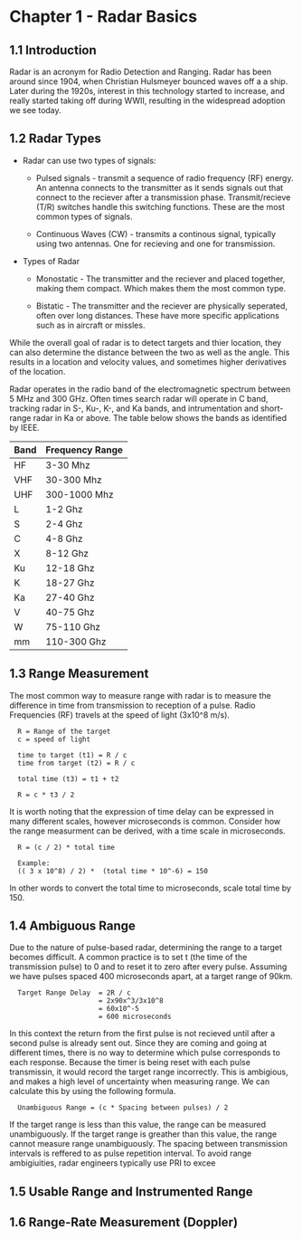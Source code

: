 # Chapter 1 - Radar Basics

## 1.1 Introduction
Radar is an acronym for Radio Detection and Ranging. Radar has been around since 1904, when Christian Hulsmeyer bounced waves off a a ship. Later during the 1920s, interest in this technology started to increase, and really started taking off during WWII, resulting in the widespread adoption we see today. 

## 1.2 Radar Types
* Radar can use two types of signals:
  * Pulsed signals - transmit a sequence of radio frequency (RF) energy. An antenna connects to the transmitter as it sends signals out that connect to the reciever after a transmission phase. Transmit/recieve (T/R) switches handle this switching functions. These are the most common types of signals. 

  * Continuous Waves (CW) - transmits a continous signal, typically using two antennas. One for recieving and one for transmission.

* Types of Radar
  * Monostatic - The transmitter and the reciever and placed together, making them compact. Which makes them the most common type.

  * Bistatic - The transmitter and the reciever are physically seperated, often over long distances. These have more specific applications such as in aircraft or missles. 

While the overall goal of radar is to detect targets and thier location, they can also determine the distance between the two as well as the angle. This results in a location and velocity values, and sometimes higher derivatives of the location. 

Radar operates in the radio band of the electromagnetic spectrum between 5 MHz and 300 GHz. Often times search radar will operate in C band, tracking radar in S-, Ku-, K-, and Ka bands, and intrumentation and short-range radar in Ka or above. The table below shows the bands as identified by IEEE. 

|Band | Frequency Range |
|-----|-----------------|
| HF  | 3-30 Mhz        |
| VHF | 30-300 Mhz      |
| UHF | 300-1000 Mhz    |
| L   | 1-2 Ghz         |
| S   | 2-4 Ghz         |
| C   | 4-8 Ghz         |
| X   | 8-12 Ghz        |
| Ku  | 12-18 Ghz       |
| K   | 18-27 Ghz       |
| Ka  | 27-40 Ghz       |
| V   | 40-75 Ghz       |
| W   | 75-110 Ghz      |
| mm  | 110-300 Ghz     |

## 1.3 Range Measurement
The most common way to measure range with radar is to measure the difference in time from transmission to reception of a pulse. Radio Frequencies (RF) travels at the speed of light (3x10^8 m/s).

```
  R = Range of the target
  c = speed of light 

  time to target (t1) = R / c
  time from target (t2) = R / c

  total time (t3) = t1 + t2
  
  R = c * t3 / 2

```
It is worth noting that the expression of time delay can be expressed in many different scales, however microseconds is common. Consider how the range measurment can be derived, with a time scale in microseconds. 

```
  R = (c / 2) * total time 

  Example:
  (( 3 x 10^8) / 2) *  (total time * 10^-6) = 150

```
In other words to convert the total time to microseconds, scale total time by 150. 

## 1.4 Ambiguous Range
Due to the nature of pulse-based radar, determining the range to a target becomes difficult. A common practice is to set t (the time of the transmission pulse) to 0 and to reset it to zero after every pulse. Assuming we have pulses spaced 400 microseconds apart, at a target range of 90km. 

```
  Target Range Delay  = 2R / c 
                      = 2x90x^3/3x10^8 
                      = 60x10^-5 
                      = 600 microseconds
```

In this context the return from the first pulse is not recieved until after a second pulse is already sent out. Since they are coming and going at different times, there is no way to determine which pulse corresponds to each response. Because the timer is being reset with each pulse transmissin, it would record the target range incorrectly. This is ambigious, and makes a high level of uncertainty when measuring range. We can calculate this by using the following formula. 

```
  Unambiguous Range = (c * Spacing between pulses) / 2

```

If the target range is less than this value, the range can be measured unambiguously. If the target range is greather than this value, the range cannot measure range unambiguously. The spacing between transmission intervals is reffered to as pulse repetition interval. To avoid range ambigiuities, radar engineers typically use PRI to excee

## 1.5 Usable Range and Instrumented Range

## 1.6 Range-Rate Measurement (Doppler)